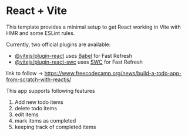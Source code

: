 # React + Vite

This template provides a minimal setup to get React working in Vite with HMR and some ESLint rules.

Currently, two official plugins are available:

- [@vitejs/plugin-react](https://github.com/vitejs/vite-plugin-react/blob/main/packages/plugin-react/README.md) uses [Babel](https://babeljs.io/) for Fast Refresh
- [@vitejs/plugin-react-swc](https://github.com/vitejs/vite-plugin-react-swc) uses [SWC](https://swc.rs/) for Fast Refresh


link to follow -> https://www.freecodecamp.org/news/build-a-todo-app-from-scratch-with-reactjs/



This app supports following features
1. Add new todo items
2. delete todo items
3. edit items
4. mark items as completed
5. keeping track of completed items
